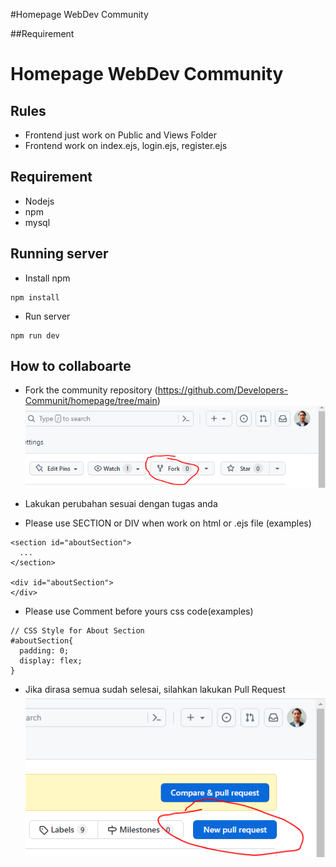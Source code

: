 #Homepage WebDev Community

##Requirement
# Homepage WebDev Community

## Rules

- Frontend just work on Public and Views Folder
- Frontend work on index.ejs, login.ejs, register.ejs

## Requirement

- Nodejs
- npm
- mysql

## Running server

- Install npm

```
npm install
```

- Run server

```
npm run dev
```

## How to collaboarte

- Fork the community repository (https://github.com/Developers-Communit/homepage/tree/main)
  ![image](public/images/fork.PNG)
- Lakukan perubahan sesuai dengan tugas anda

- Please use SECTION or DIV when work on html or .ejs file (examples)

```
<section id="aboutSection">
  ...
</section>

<div id="aboutSection">
</div>
```

- Please use Comment before yours css code(examples)

```
// CSS Style for About Section
#aboutSection{
  padding: 0;
  display: flex;
}
```

- Jika dirasa semua sudah selesai, silahkan lakukan Pull Request
  ![image](public/images/pull.PNG)

